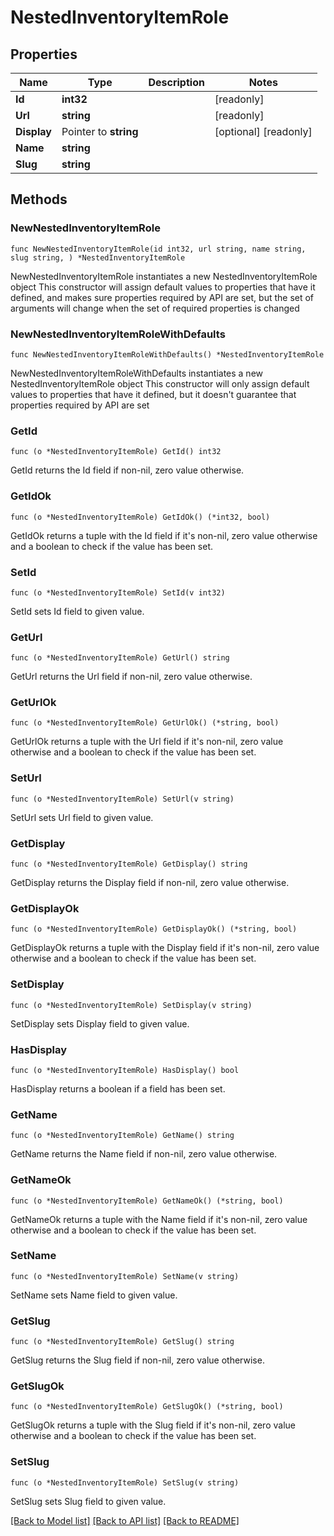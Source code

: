 # NestedInventoryItemRole

## Properties

Name | Type | Description | Notes
------------ | ------------- | ------------- | -------------
**Id** | **int32** |  | [readonly] 
**Url** | **string** |  | [readonly] 
**Display** | Pointer to **string** |  | [optional] [readonly] 
**Name** | **string** |  | 
**Slug** | **string** |  | 

## Methods

### NewNestedInventoryItemRole

`func NewNestedInventoryItemRole(id int32, url string, name string, slug string, ) *NestedInventoryItemRole`

NewNestedInventoryItemRole instantiates a new NestedInventoryItemRole object
This constructor will assign default values to properties that have it defined,
and makes sure properties required by API are set, but the set of arguments
will change when the set of required properties is changed

### NewNestedInventoryItemRoleWithDefaults

`func NewNestedInventoryItemRoleWithDefaults() *NestedInventoryItemRole`

NewNestedInventoryItemRoleWithDefaults instantiates a new NestedInventoryItemRole object
This constructor will only assign default values to properties that have it defined,
but it doesn't guarantee that properties required by API are set

### GetId

`func (o *NestedInventoryItemRole) GetId() int32`

GetId returns the Id field if non-nil, zero value otherwise.

### GetIdOk

`func (o *NestedInventoryItemRole) GetIdOk() (*int32, bool)`

GetIdOk returns a tuple with the Id field if it's non-nil, zero value otherwise
and a boolean to check if the value has been set.

### SetId

`func (o *NestedInventoryItemRole) SetId(v int32)`

SetId sets Id field to given value.


### GetUrl

`func (o *NestedInventoryItemRole) GetUrl() string`

GetUrl returns the Url field if non-nil, zero value otherwise.

### GetUrlOk

`func (o *NestedInventoryItemRole) GetUrlOk() (*string, bool)`

GetUrlOk returns a tuple with the Url field if it's non-nil, zero value otherwise
and a boolean to check if the value has been set.

### SetUrl

`func (o *NestedInventoryItemRole) SetUrl(v string)`

SetUrl sets Url field to given value.


### GetDisplay

`func (o *NestedInventoryItemRole) GetDisplay() string`

GetDisplay returns the Display field if non-nil, zero value otherwise.

### GetDisplayOk

`func (o *NestedInventoryItemRole) GetDisplayOk() (*string, bool)`

GetDisplayOk returns a tuple with the Display field if it's non-nil, zero value otherwise
and a boolean to check if the value has been set.

### SetDisplay

`func (o *NestedInventoryItemRole) SetDisplay(v string)`

SetDisplay sets Display field to given value.

### HasDisplay

`func (o *NestedInventoryItemRole) HasDisplay() bool`

HasDisplay returns a boolean if a field has been set.

### GetName

`func (o *NestedInventoryItemRole) GetName() string`

GetName returns the Name field if non-nil, zero value otherwise.

### GetNameOk

`func (o *NestedInventoryItemRole) GetNameOk() (*string, bool)`

GetNameOk returns a tuple with the Name field if it's non-nil, zero value otherwise
and a boolean to check if the value has been set.

### SetName

`func (o *NestedInventoryItemRole) SetName(v string)`

SetName sets Name field to given value.


### GetSlug

`func (o *NestedInventoryItemRole) GetSlug() string`

GetSlug returns the Slug field if non-nil, zero value otherwise.

### GetSlugOk

`func (o *NestedInventoryItemRole) GetSlugOk() (*string, bool)`

GetSlugOk returns a tuple with the Slug field if it's non-nil, zero value otherwise
and a boolean to check if the value has been set.

### SetSlug

`func (o *NestedInventoryItemRole) SetSlug(v string)`

SetSlug sets Slug field to given value.



[[Back to Model list]](../README.md#documentation-for-models) [[Back to API list]](../README.md#documentation-for-api-endpoints) [[Back to README]](../README.md)


